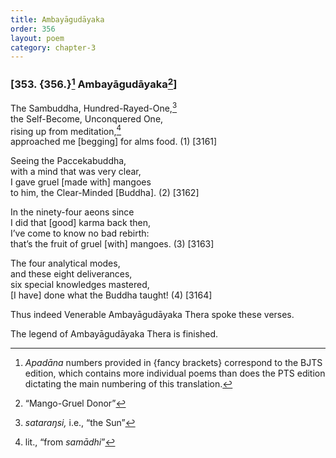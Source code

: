 ```yaml
---
title: Ambayāgudāyaka
order: 356
layout: poem
category: chapter-3
---
```


### \[353. {356.}[^1] Ambayāgudāyaka[^2]\]

The Sambuddha, Hundred-Rayed-One,[^3]  
the Self-Become, Unconquered One,  
rising up from meditation,[^4]  
approached me \[begging\] for alms food. (1) \[3161\]

Seeing the Paccekabuddha,  
with a mind that was very clear,  
I gave gruel \[made with\] mangoes  
to him, the Clear-Minded \[Buddha\]. (2) \[3162\]

In the ninety-four aeons since  
I did that \[good\] karma back then,  
I’ve come to know no bad rebirth:  
that’s the fruit of gruel \[with\] mangoes. (3) \[3163\]

The four analytical modes,  
and these eight deliverances,  
six special knowledges mastered,  
\[I have\] done what the Buddha taught! (4) \[3164\]

Thus indeed Venerable Ambayāgudāyaka Thera spoke these verses.

The legend of Ambayāgudāyaka Thera is finished.

[^1]: *Apadāna* numbers provided in {fancy brackets} correspond to the BJTS edition, which contains more individual poems than does the PTS edition dictating the main numbering of this translation.

[^2]: “Mango-Gruel Donor”

[^3]: *sataraŋsi,* i.e., “the Sun”

[^4]: lit., “from *samādhi*”
